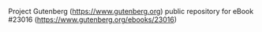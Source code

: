 Project Gutenberg (https://www.gutenberg.org) public repository for eBook #23016 (https://www.gutenberg.org/ebooks/23016)
